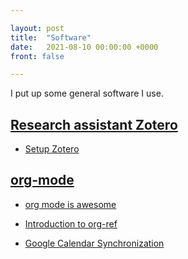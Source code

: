 ```yaml
---

layout: post
title:  "Software"
date:   2021-08-10 00:00:00 +0000
front: false

---
```


I put up some general software I use.

## [Research assistant Zotero](https://www.zotero.org/)

- [Setup Zotero](https://www.researchgate.net/publication/325828616_Tutorial_The_Best_Reference_Manager_Setup_Zotero_ZotFile_Cloud_Storage)

## [org-mode](https://orgmode.org/)

- [org mode is awesome](https://www.youtube.com/watch?v=fgizHHd7nOo)

- [Introduction to org-ref](https://www.youtube.com/watch?v=2t925KRBbFc)

- [Google Calendar Synchronization](https://orgmode.org/worg/org-tutorials/org-google-sync.html)


